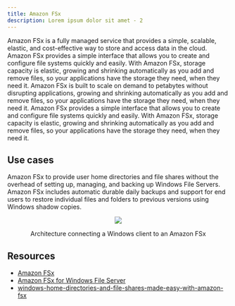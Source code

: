 ```yaml
---
title: Amazon FSx
description: Lorem ipsum dolor sit amet - 2
---
```


Amazon FSx is a fully managed service that provides a simple, scalable, elastic, and cost-effective way to store and access data in the cloud. Amazon FSx provides a simple interface that allows you to create and configure file systems quickly and easily. With Amazon FSx, storage capacity is elastic, growing and shrinking automatically as you add and remove files, so your applications have the storage they need, when they need it. Amazon FSx is built to scale on demand to petabytes without disrupting applications, growing and shrinking automatically as you add and remove files, so your applications have the storage they need, when they need it. Amazon FSx provides a simple interface that allows you to create and configure file systems quickly and easily. With Amazon FSx, storage capacity is elastic, growing and shrinking automatically as you add and remove files, so your applications have the storage they need, when they need it.


## Use cases

 Amazon FSx to provide user home directories and file shares without the overhead of setting up, managing, and backing up Windows File Servers. Amazon FSx includes automatic durable daily backups and support for end users to restore individual files and folders to previous versions using Windows shadow copies.

 <div>
<div align="center"><img src="https://d2908q01vomqb2.cloudfront.net/e1822db470e60d090affd0956d743cb0e7cdf113/2020/02/26/Figure-1-reference-architecture-connecting-a-Windows-client-to-an-Amazon-FSx-file-system-over-AWS-Direct-Connect.png" /></div>
<div><p align="center">Architecture connecting a Windows client to an Amazon FSx</p></div>
</div>

## Resources

- [Amazon FSx](https://aws.amazon.com/fsx/)
- [Amazon FSx for Windows File Server](https://aws.amazon.com/fsx/windows/)
- [windows-home-directories-and-file-shares-made-easy-with-amazon-fsx](https://aws.amazon.com/blogs/storage/windows-home-directories-and-file-shares-made-easy-with-amazon-fsx/)